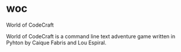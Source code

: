 # woc
World of CodeCraft

World of CodeCraft is a command line text adventure game written in Pyhton by Caique Fabris and Lou Espiral.